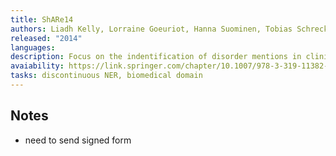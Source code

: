```yaml
---
title: ShARe14
authors: Liadh Kelly, Lorraine Goeuriot, Hanna Suominen, Tobias Schreck, Gondy Leroy, Danielle L. Mowery, Sumithra Velupillai, Wendy W. Chapman, David Martinez, Guido Zuccon & João Palotti
released: "2014"
languages: 
description: Focus on the indentification of disorder mentions in clinical notes, including discharge summaries, electrocardiogram, echocardiogram, and radiology reports.
avaiability: https://link.springer.com/chapter/10.1007/978-3-319-11382-1_17
tasks: discontinuous NER, biomedical domain
---
```

## Notes
- need to send signed form